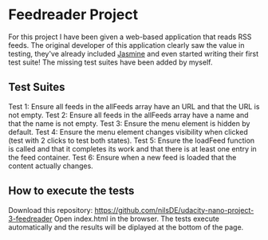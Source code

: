 # Feedreader Project

For this project I have been given a web-based application that reads RSS feeds. The original developer of this application clearly saw the value in testing, they've already included [Jasmine](http://jasmine.github.io/) and even started writing their first test suite! 
The missing test suites have been added by myself. 


## Test Suites

Test 1: Ensure all feeds in the allFeeds array have an URL and that the URL is not empty.
Test 2: Ensure all feeds in the allFeeds array have a name and that the name is not empty.
Test 3: Ensure the menu element is hidden by default.
Test 4: Ensure the menu element changes visibility when clicked (test with 2 clicks to test both states).
Test 5: Ensure the loadFeed function is called and that it completes its work and that there is at least one entry in the feed container.
Test 6: Ensure when a new feed is loaded that the content actually changes. 


## How to execute the tests
Download this repository: https://github.com/nilsDE/udacity-nano-project-3-feedreader
Open index.html in the browser. The tests execute automatically and the results will be diplayed at the bottom of the page.
